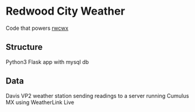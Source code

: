 # Redwood City Weather

Code that powers [rwcwx](http://redwoodcityweather.com)

## Structure
Python3 Flask app with mysql db

## Data
Davis VP2 weather station sending readings to a server running Cumulus MX using WeatherLink Live
